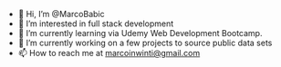 - 👋 Hi, I’m @MarcoBabic
- 👀 I’m interested in full stack development
- 🌱 I’m currently learning via Udemy Web Development Bootcamp.
- 💞️ I’m currently working on a few projects to source public data sets
- 📫 How to reach me at marcoinwinti@gmail.com

<!---
MarcoBabic/MarcoBabic is a ✨ special ✨ repository because its `README.md` (this file) appears on your GitHub profile.
You can click the Preview link to take a look at your changes.
--->
